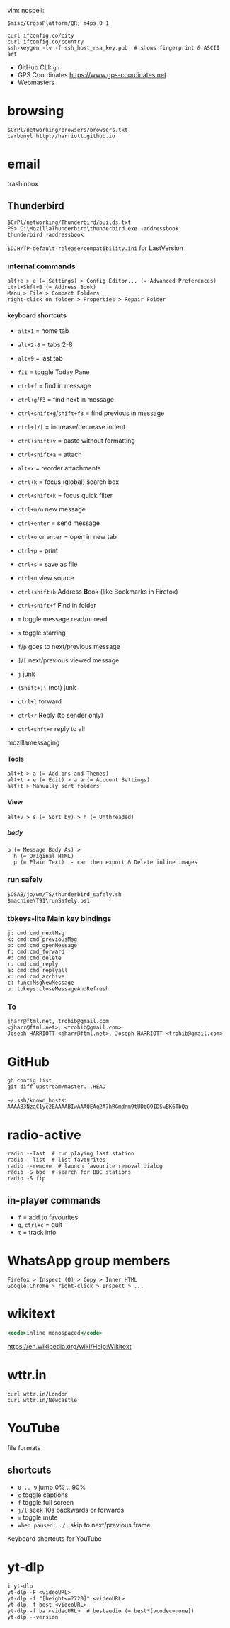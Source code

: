 vim: nospell:

    $misc/CrossPlatform/QR; m4ps 0 1

    curl ifconfig.co/city
    curl ifconfig.co/country
    ssh-keygen -lv -f ssh_host_rsa_key.pub  # shows fingerprint & ASCII art

- GitHub CLI: `gh`
- GPS Coordinates <https://www.gps-coordinates.net>
- Webmasters

# browsing
    $CrPl/networking/browsers/browsers.txt
    carbonyl http://harriott.github.io

# email
trashinbox

## Thunderbird
    $CrPl/networking/Thunderbird/builds.txt
    PS> C:\MozillaThunderbird\thunderbird.exe -addressbook
    thunderbird -addressbook

`$DJH/TP-default-release/compatibility.ini` for LastVersion

### internal commands
    alt+e > e (= Settings) > Config Editor... (= Advanced Preferences)
    ctrl+Shft+B (= Address Book)
    Menu > File > Compact Folders
    right-click on folder > Properties > Repair Folder

#### keyboard shortcuts
- `alt+1` = home tab
- `alt+2-8` = tabs 2-8
- `alt+9` = last tab
- `f11` = toggle Today Pane

- `ctrl+f` = find in message
- `ctrl+g`/`f3` = find next in message
- `ctrl+shift+g`/`shift+f3` = find previous in message
- `ctrl+]/[` = increase/decrease indent
- `ctrl+shift+v` = paste without formatting

- `ctrl+shift+a` = attach
- `alt+x` = reorder attachments

- `ctrl+k` = focus (global) search box
- `ctrl+shift+k` = focus quick filter

- `ctrl+m/n`  new message
- `ctrl+enter` = send message
- `ctrl+o` or `enter` = open in new tab
- `ctrl+p` = print
- `ctrl+s` = save as file
- `ctrl+u`  view source

- `ctrl+shift+b`  Address **B**ook (like Bookmarks in Firefox)
- `ctrl+shift+f`  **F**ind in folder

- `m` toggle message read/unread
- `s` toggle starring
- `f`/`p` goes to next/previous message
- `]`/`[` next/previous viewed message

- `j`  junk
- `(Shift+)j`  (not) junk

- `ctrl+l`  forward
- `ctrl+r`  **R**eply (to sender only)
- `ctrl+shft+r`  reply to all

mozillamessaging

#### Tools
    alt+t > a (= Add-ons and Themes)
    alt+t > e (= Edit) > a a (= Account Settings)
    alt+t > Manually sort folders

#### View
    alt+v > s (= Sort by) > h (= Unthreaded)

##### body
    b (= Message Body As) >
      h (= Original HTML)
      p (= Plain Text)  - can then export & Delete inline images

### run safely
    $OSAB/jo/wm/TS/thunderbird_safely.sh
    $machine\T91\runSafely.ps1

### tbkeys-lite Main key bindings
    j: cmd:cmd_nextMsg
    k: cmd:cmd_previousMsg
    o: cmd:cmd_openMessage
    f: cmd:cmd_forward
    #: cmd:cmd_delete
    r: cmd:cmd_reply
    a: cmd:cmd_replyall
    x: cmd:cmd_archive
    c: func:MsgNewMessage
    u: tbkeys:closeMessageAndRefresh

### To
    jharr@ftml.net, trohib@gmail.com
    <jharr@ftml.net>, <trohib@gmail.com>
    Joseph HARRIOTT <jharr@ftml.net>, Joseph HARRIOTT <trohib@gmail.com>

# GitHub
    gh config list
    git diff upstream/master...HEAD

`~/.ssh/known_hosts`: `AAAAB3NzaC1yc2EAAAABIwAAAQEAq2A7hRGmdnm9tUDbO9IDSwBK6TbQa`

# radio-active
    radio --last  # run playing last station
    radio --list  # list favourites
    radio --remove  # launch favourite removal dialog
    radio -S bbc  # search for BBC stations
    radio -S fip

## in-player commands
- `f` = add to favourites
- `q`, `ctrl+c` = quit
- `t` = track info

# WhatsApp group members
    Firefox > Inspect (Q) > Copy > Inner HTML
    Google Chrome > right-click > Inspect > ...

# wikitext
```mediawiki
<code>inline monospaced</code>
```

https://en.wikipedia.org/wiki/Help:Wikitext

# wttr.in
    curl wttr.in/London
    curl wttr.in/Newcastle

# YouTube
file formats

## shortcuts
- `0 .. 9`  jump 0% .. 90%
- `c`  toggle captions
- `f`  toggle full screen
- `j/l`  seek 10s backwards or forwards
- `m`  toggle mute
- `when paused: ./,`  skip to next/previous frame

Keyboard shortcuts for YouTube

# yt-dlp
    i yt-dlp
    yt-dlp -F <videoURL>
    yt-dlp -f "[height<=?720]" <videoURL>
    yt-dlp -f best <videoURL>
    yt-dlp -f ba <videoURL>  # bestaudio (= best*[vcodec=none])
    yt-dlp --version

